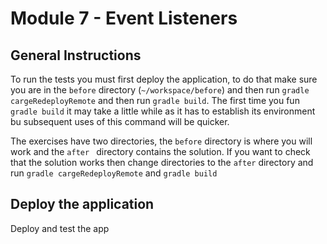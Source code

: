 # Module 7 - Event Listeners

## General Instructions

To run the tests you must first deploy the application, to do that make sure you are in the `before` directory (`~/workspace/before`) and then run `gradle cargeRedeployRemote` and then run `gradle build`. The first time you fun `gradle build` it may take a little while as it has to establish its environment bu subsequent uses of this command will be quicker.

The exercises have two directories, the `before` directory is where you will work and the `after ` directory contains the solution. If you want to check that the solution works then change directories to the `after` directory and run `gradle cargeRedeployRemote` and `gradle build`

## Deploy the application

Deploy and test the app

